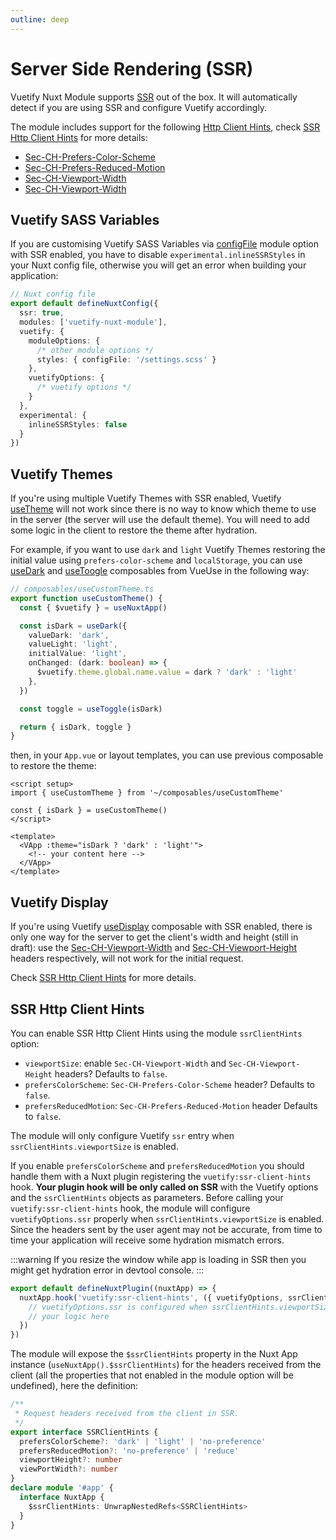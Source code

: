 ```yaml
---
outline: deep
---
```


# Server Side Rendering (SSR)

Vuetify Nuxt Module supports [SSR](https://nuxt.com/docs/api/configuration/nuxt-config#ssr) out of the box. It will automatically detect if you are using SSR and configure Vuetify accordingly.

The module includes support for the following [Http Client Hints](https://developer.mozilla.org/en-US/docs/Web/HTTP/Client_hints), check [SSR Http Client Hints](#ssr-http-client-hints) for more details:
- [Sec-CH-Prefers-Color-Scheme](https://developer.mozilla.org/en-US/docs/Web/HTTP/Headers/Sec-CH-Prefers-Color-Scheme)
- [Sec-CH-Prefers-Reduced-Motion](https://developer.mozilla.org/en-US/docs/Web/HTTP/Headers/Sec-CH-Prefers-Reduced-Motion)
- [Sec-CH-Viewport-Width](https://wicg.github.io/responsive-image-client-hints/#sec-ch-viewport-width)
- [Sec-CH-Viewport-Width](https://wicg.github.io/responsive-image-client-hints/#sec-ch-viewport-height)


## Vuetify SASS Variables

If you are customising Vuetify SASS Variables via [configFile](https://github.com/vuetifyjs/vuetify-loader/tree/master/packages/vite-plugin#customising-variables) module option with SSR enabled, you have to disable `experimental.inlineSSRStyles` in your Nuxt config file, otherwise you will get an error when building your application:
```ts
// Nuxt config file
export default defineNuxtConfig({
  ssr: true,
  modules: ['vuetify-nuxt-module'],
  vuetify: {
    moduleOptions: {
      /* other module options */
      styles: { configFile: '/settings.scss' }
    },
    vuetifyOptions: {
      /* vuetify options */
    }  
  },
  experimental: {
    inlineSSRStyles: false
  }
})
```

## Vuetify Themes

If you're using multiple Vuetify Themes with SSR enabled, Vuetify [useTheme](https://vuetifyjs.com/en/api/use-theme/) will not work since there is no way to know which theme to use in the server (the server will use the default theme). You will need to add some logic in the client to restore the theme after hydration.

For example, if you want to use `dark` and `light` Vuetify Themes restoring the initial value using `prefers-color-scheme` and `localStorage`, you can use [useDark](https://vueuse.org/core/useDark/) and [useToogle](https://vueuse.org/shared/useToggle/) composables from VueUse in the following way:
```ts
// composables/useCustomTheme.ts
export function useCustomTheme() {
  const { $vuetify } = useNuxtApp()

  const isDark = useDark({
    valueDark: 'dark',
    valueLight: 'light',
    initialValue: 'light',
    onChanged: (dark: boolean) => {
      $vuetify.theme.global.name.value = dark ? 'dark' : 'light'
    },
  })

  const toggle = useToggle(isDark)

  return { isDark, toggle }
}
```

then, in your `App.vue` or layout templates, you can use previous composable to restore the theme:
```vue
<script setup>
import { useCustomTheme } from '~/composables/useCustomTheme'

const { isDark } = useCustomTheme()
</script>

<template>
  <VApp :theme="isDark ? 'dark' : 'light'">
    <!-- your content here -->
  </VApp>
</template>
```

## Vuetify Display

If you're using Vuetify [useDisplay](https://vuetifyjs.com/en/api/use-display/) composable with SSR enabled, there is only one way for the server to get the client's width and height (still in draft): use the [Sec-CH-Viewport-Width](https://wicg.github.io/responsive-image-client-hints/#sec-ch-viewport-width) and [Sec-CH-Viewport-Height](https://wicg.github.io/responsive-image-client-hints/#sec-ch-viewport-height) headers respectively, will not work for the initial request.

Check [SSR Http Client Hints](#ssr-http-client-hints) for more details.

## SSR Http Client Hints

You can enable SSR Http Client Hints using the module `ssrClientHints` option:
- `viewportSize`: enable `Sec-CH-Viewport-Width` and `Sec-CH-Viewport-Height` headers? Defaults to `false`.
- `prefersColorScheme`: `Sec-CH-Prefers-Color-Scheme` header? Defaults to `false`.
- `prefersReducedMotion`: `Sec-CH-Prefers-Reduced-Motion` header Defaults to `false`.

The module will only configure Vuetify `ssr` entry when `ssrClientHints.viewportSize` is enabled.

If you enable `prefersColorScheme` and `prefersReducedMotion` you should handle them with a Nuxt plugin registering the `vuetify:ssr-client-hints` hook.
**Your plugin hook will be only called on SSR** with the Vuetify options and the `ssrClientHints` objects as parameters.
Before calling your `vuetify:ssr-client-hints` hook, the module will configure `vuetifyOptions.ssr` properly when `ssrClientHints.viewportSize` is enabled.
Since the headers sent by the user agent may not be accurate, from time to time your application will receive some hydration mismatch errors.

:::warning
If you resize the window while app is loading in SSR then you might get hydration error in devtool console.
:::

```ts
export default defineNuxtPlugin((nuxtApp) => {
  nuxtApp.hook('vuetify:ssr-client-hints', ({ vuetifyOptions, ssrClientHints }) => {
    // vuetifyOptions.ssr is configured when ssrClientHints.viewportSize is enabled  
    // your logic here
  })
})
```

The module will expose the `$ssrClientHints` property in the Nuxt App instance (`useNuxtApp().$ssrClientHints`) for the headers received from the client (all the properties that not enabled in the module option will be undefined), here the definition:
```ts
/**
 * Request headers received from the client in SSR.
 */
export interface SSRClientHints {
  prefersColorScheme?: 'dark' | 'light' | 'no-preference'
  prefersReducedMotion?: 'no-preference' | 'reduce'
  viewportHeight?: number
  viewPortWidth?: number
}
declare module '#app' {
  interface NuxtApp {
    $ssrClientHints: UnwrapNestedRefs<SSRClientHints>
  }
}
```
